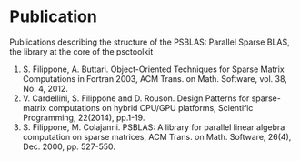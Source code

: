 # Publication

Publications describing the structure of the PSBLAS: Parallel Sparse BLAS, the library at the core of the psctoolkit
1. S. Filippone, A. Buttari. Object-Oriented Techniques for Sparse Matrix Computations in Fortran 2003, ACM Trans. on Math. Software, vol. 38, No. 4, 2012.
2. V. Cardellini, S. Filippone and D. Rouson. Design Patterns for sparse-matrix computations on hybrid CPU/GPU platforms, Scientific Programming, 22(2014), pp.1-19.
3. S. Filippone, M. Colajanni. PSBLAS: A library for parallel linear algebra computation on sparse matrices, ACM Trans. on Math. Software, 26(4), Dec. 2000, pp. 527-550.

